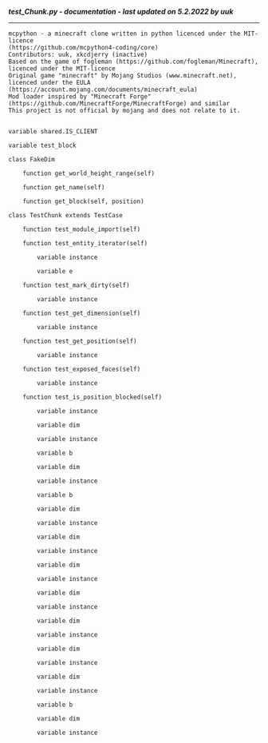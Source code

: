 ***test_Chunk.py - documentation - last updated on 5.2.2022 by uuk***
___

    mcpython - a minecraft clone written in python licenced under the MIT-licence 
    (https://github.com/mcpython4-coding/core)
    Contributors: uuk, xkcdjerry (inactive)
    Based on the game of fogleman (https://github.com/fogleman/Minecraft), licenced under the MIT-licence
    Original game "minecraft" by Mojang Studios (www.minecraft.net), licenced under the EULA
    (https://account.mojang.com/documents/minecraft_eula)
    Mod loader inspired by "Minecraft Forge" (https://github.com/MinecraftForge/MinecraftForge) and similar
    This project is not official by mojang and does not relate to it.


    variable shared.IS_CLIENT

    variable test_block

    class FakeDim

        function get_world_height_range(self)

        function get_name(self)

        function get_block(self, position)

    class TestChunk extends TestCase

        function test_module_import(self)

        function test_entity_iterator(self)

            variable instance

            variable e

        function test_mark_dirty(self)

            variable instance

        function test_get_dimension(self)

            variable instance

        function test_get_position(self)

            variable instance

        function test_exposed_faces(self)

            variable instance

        function test_is_position_blocked(self)

            variable instance

            variable dim

            variable instance

            variable b

            variable dim

            variable instance

            variable b

            variable dim

            variable instance

            variable dim

            variable instance

            variable dim

            variable instance

            variable dim

            variable instance

            variable dim

            variable instance

            variable dim

            variable instance

            variable dim

            variable instance

            variable b

            variable dim

            variable instance